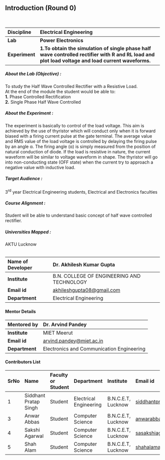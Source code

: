## Introduction (Round 0)

<br>

<b>Discipline | <b>Electrical Engineering
:--|:--|
<b> Lab | <b> Power Electronics
<b> Experiment|     <b>1.To obtain the simulation of single phase half wave controlled rectifier with R and RL load and plot load voltage and load current waveforms.

<h5> About the Lab (Objective) :
</h5>To study the Half Wave Controlled Rectifier with a Resistive Load.<br>
 At the end of the module the student would be able to:<br>
<b>1.</b> Phase Controlled Rectification<br>
<b>2.</b> Single Phase Half Wave Controlled <br>




<p style='text-align: justify'><h5> About the Experiment : </h5>
The experiment is basically to control of the load voltage. This aim is achieved by the use of thyristor which will conduct only when it is forward biased with a firing current pulse at the gate terminal. The average value and RMS value of the load voltage is controlled by delaying the firing pulse by an angle α. The firing angle (α) is simply measured from the position of natural conduction of diode. If the load is resistive in nature, the current waveform will be similar to voltage waveform in shape. The thyristor will go into non-conducting state (OFF state) when the current try to approach a negative value with inductive load.</p>





<h5> Target Audience : </h5>
 3<sup>rd</sup> year Electrical Engineering students, Electrical and Electronics faculties

<h5> Course Alignment : </h5>

Student will be able to understand basic concept of half wave controlled rectifier.

<h5> Universities Mapped : </h5>
AKTU Lucknow
<br>
<br>



<b>Name of Developer |</b>Dr. Akhilesh Kumar Gupta 
:--|:--|
<b> Institute | </b> B.N. COLLEGE OF ENGINEERING AND TECHNOLOGY
<b> Email id|     </b>akhileshgupta08@gmail.com 
<b> Department | Electrical Engineering
#### Mentor Details

<b>Mentored by | </b> Dr. Arvind Pandey
:--|:--|
<b> Institute | </b> MIET Meerut
<b> Email id|     </b> arvind.pandey@miet.ac.in
<b> Department | Electronics and Communication Engineering
#### Contributors List

SrNo | Name | Faculty or Student | Department| Institute | Email id
:--|:--|:--|:--|:--|:--|
1 |Siddhant Pratap Singh | Student | Electrical Engineering | B.N.C.E.T, Lucknow |siddhantpratapsingh46@gmail.com
3 |Anwar Abbas | Student | Computer Science | B.N.C.E.T, Lucknow |anwarabbas660@gmail.com
4 |Sakshi Agarwal | Student | Computer Science | B.N.C.E.T, Lucknow |sasakshiagarwal369@gmail.com
5 |Shah Alam  | Student | Computer Science | B.N.C.E.T, Lucknow |shahalama44@gmail.com


<br>

